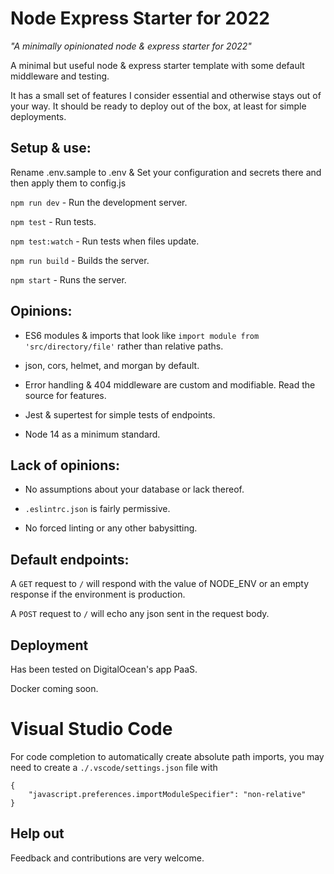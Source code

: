 # Node Express Starter for 2022

*"A minimally opinionated node & express starter for 2022"*

A minimal but useful node & express starter template with some default
middleware and testing.

It has a small set of features I consider essential and otherwise stays out of your way. It should be ready to deploy out of the box, at least for simple deployments.

## Setup & use:

Rename .env.sample to .env & Set your configuration and secrets there and
then apply them to config.js

`npm run dev` - Run the development server.

`npm test` - Run tests.

`npm test:watch` - Run tests when files update.

`npm run build` - Builds the server.

`npm start` - Runs the server.
## Opinions:

* ES6 modules & imports that look like `import module from 'src/directory/file'` rather than relative paths.

* json, cors, helmet, and morgan by default.

* Error handling & 404 middleware are custom and modifiable. Read the source for features.

* Jest & supertest for simple tests of endpoints.

* Node 14 as a minimum standard.

## Lack of opinions:

* No assumptions about your database or lack thereof.

* `.eslintrc.json` is fairly permissive.

* No forced linting or any other babysitting.

## Default endpoints:

A `GET` request to `/` will respond with the value of NODE_ENV or an empty response if the environment is production.

A `POST` request to `/` will echo any json sent in the request body.

## Deployment

Has been tested on DigitalOcean's app PaaS.

Docker coming soon.

# Visual Studio Code

For code completion to automatically create absolute path imports, you may need to create a `./.vscode/settings.json` file with

```
{
    "javascript.preferences.importModuleSpecifier": "non-relative"
}
```

## Help out

Feedback and contributions are very welcome.